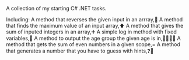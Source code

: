 A collection of my starting C# .NET tasks.

Including:
A method that reverses the given input in an arrray,🔄
A method that finds the maximum value of an input array,⬆️
A method that gives the sum of inputed integers in an array,➕
A simple log in method with fixed variables,🔐
A method to output the age group the given age is in,👩‍👩‍👧‍👦
A method that gets the sum of even numbers in a given scope,=
A method that generates a number that you have to guess with hints,❓🤔
